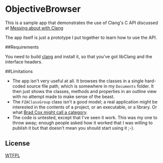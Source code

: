# ObjectiveBrowser

This is a sample app that demonstrates the use of Clang's C API discussed at [Messing about with Clang](http://blog.securemacprogramming.com/2012/05/messing-about-with-clang/)

The app itself is just a prototype I put together to learn how to use the API.

##Requirements

You need to build [clang](http://clang.llvm.org) and install it, so that you've got libClang and the interface headers.

##Limitations

 - The app isn't very useful at all. It browses the classes in a single hard-coded source file path, which is somewhere in my `Documents` folder. It then just shows the classes, methods and properties in an outline view with no attempt made to make sense of the beast.
 - The `FZAClassGroup` class isn't a good model; a real application might be interested in the contents of a project, or an executable, or a library. Or what [Brad Cox might call a category](http://blog.securemacprogramming.com/2012/04/software-ics-and-a-component-marketplace/).
 - The code is untested, except that I've seen it work. This was my one to throw away; enough people asked how it worked that I was willing to publish it but that doesn't mean you should start using it ;-).

## License
[WTFPL](http://sam.zoy.org/wtfpl/)
